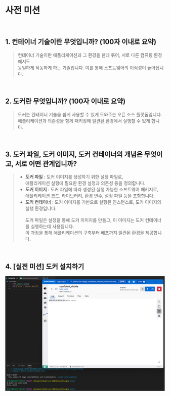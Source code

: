 # 사전 미션
<br>

## 1. 컨테이너 기술이란 무엇입니까? (100자 이내로 요약)
>컨테이너 기술이란 애플리케이션과 그 환경을 한데 묶어, 서로 다른 컴퓨팅 환경에서도 <br>동일하게 작동하게 하는 기술입니다. 이를 통해 소프트웨어의 이식성이 높아집니다.

<br>

## 2. 도커란 무엇입니까? (100자 이내로 요약)
>도커는 컨테이너 기술을 쉽게 사용할 수 있게 도와주는 오픈 소스 플랫폼입니다. <br>애플리케이션과 의존성을 함께 패키징해 일관된 환경에서 실행할 수 있게 합니다.

<br>

## 3. 도커 파일, 도커 이미지, 도커 컨테이너의 개념은 무엇이고, 서로 어떤 관계입니까?
>- **도커 파일** : 도커 이미지를 생성하기 위한 설정 파일로, <br>애플리케이션 실행에 필요한 환경 설정과 의존성 등을 정의합니다.<br>
>- **도커 이미지** : 도커 파일에 따라 생성된 실행 가능한 소프트웨어 패키지로,<br> 애플리케이션 코드, 라이브러리, 환경 변수, 설정 파일 등을 포함합니다.<br>
>- **도커 컨테이너** : 도커 이미지를 기반으로 실행된 인스턴스로, 도커 이미지의 실행 환경입니다.<br><br>
>도커 파일은 설정을 통해 도커 이미지를 만들고, 이 이미지는 도커 컨테이너를 실행하는데 사용됩니다.<br>이 과정을 통해 애플리케이션의 구축부터 배포까지 일관된 환경을 제공합니다.

<br>

## 4. [실전 미션] 도커 설치하기
![screenshot](docker-hello-world.png)